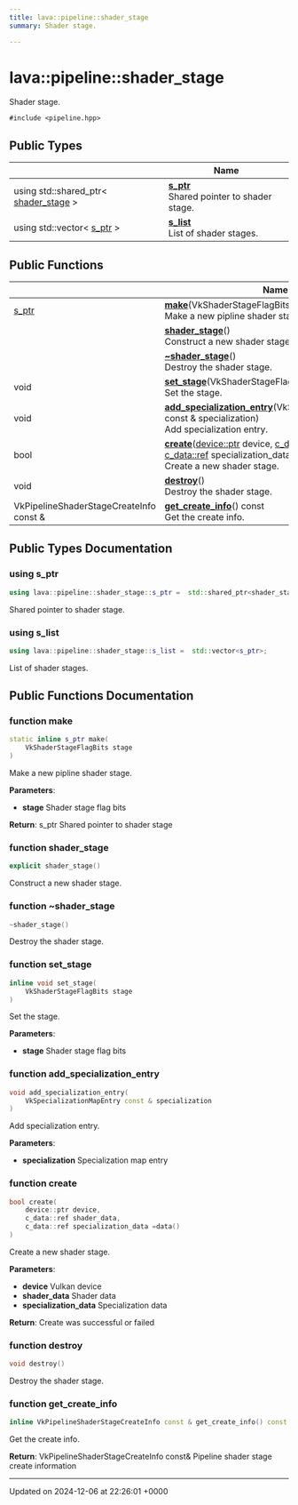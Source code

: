 ```yaml
---
title: lava::pipeline::shader_stage
summary: Shader stage. 

---
```


# lava::pipeline::shader_stage



Shader stage. 


`#include <pipeline.hpp>`

## Public Types

|                | Name           |
| -------------- | -------------- |
| using std::shared_ptr< [shader_stage](/_doxybook/Classes/structlava_1_1pipeline_1_1shader__stage.md) > | **[s_ptr](/_doxybook/Classes/structlava_1_1pipeline_1_1shader__stage.md#using-s-ptr)** <br>Shared pointer to shader stage.  |
| using std::vector< [s_ptr](/_doxybook/Classes/structlava_1_1pipeline_1_1shader__stage.md#using-s-ptr) > | **[s_list](/_doxybook/Classes/structlava_1_1pipeline_1_1shader__stage.md#using-s-list)** <br>List of shader stages.  |

## Public Functions

|                | Name           |
| -------------- | -------------- |
| [s_ptr](/_doxybook/Classes/structlava_1_1pipeline_1_1shader__stage.md#using-s-ptr) | **[make](/_doxybook/Classes/structlava_1_1pipeline_1_1shader__stage.md#function-make)**(VkShaderStageFlagBits stage)<br>Make a new pipline shader stage.  |
| | **[shader_stage](/_doxybook/Classes/structlava_1_1pipeline_1_1shader__stage.md#function-shader-stage)**()<br>Construct a new shader stage.  |
| | **[~shader_stage](/_doxybook/Classes/structlava_1_1pipeline_1_1shader__stage.md#function-~shader-stage)**()<br>Destroy the shader stage.  |
| void | **[set_stage](/_doxybook/Classes/structlava_1_1pipeline_1_1shader__stage.md#function-set-stage)**(VkShaderStageFlagBits stage)<br>Set the stage.  |
| void | **[add_specialization_entry](/_doxybook/Classes/structlava_1_1pipeline_1_1shader__stage.md#function-add-specialization-entry)**(VkSpecializationMapEntry const & specialization)<br>Add specialization entry.  |
| bool | **[create](/_doxybook/Classes/structlava_1_1pipeline_1_1shader__stage.md#function-create)**([device::ptr](/_doxybook/Classes/structlava_1_1device.md#using-ptr) device, [c_data::ref](/_doxybook/Classes/structlava_1_1c__data.md#using-ref) shader_data, [c_data::ref](/_doxybook/Classes/structlava_1_1c__data.md#using-ref) specialization_data =[data](/_doxybook/Classes/structlava_1_1data.md)())<br>Create a new shader stage.  |
| void | **[destroy](/_doxybook/Classes/structlava_1_1pipeline_1_1shader__stage.md#function-destroy)**()<br>Destroy the shader stage.  |
| VkPipelineShaderStageCreateInfo const & | **[get_create_info](/_doxybook/Classes/structlava_1_1pipeline_1_1shader__stage.md#function-get-create-info)**() const<br>Get the create info.  |

## Public Types Documentation

### using s_ptr

```cpp
using lava::pipeline::shader_stage::s_ptr =  std::shared_ptr<shader_stage>;
```

Shared pointer to shader stage. 

### using s_list

```cpp
using lava::pipeline::shader_stage::s_list =  std::vector<s_ptr>;
```

List of shader stages. 

## Public Functions Documentation

### function make

```cpp
static inline s_ptr make(
    VkShaderStageFlagBits stage
)
```

Make a new pipline shader stage. 

**Parameters**: 

  * **stage** Shader stage flag bits 


**Return**: s_ptr Shared pointer to shader stage 

### function shader_stage

```cpp
explicit shader_stage()
```

Construct a new shader stage. 

### function ~shader_stage

```cpp
~shader_stage()
```

Destroy the shader stage. 

### function set_stage

```cpp
inline void set_stage(
    VkShaderStageFlagBits stage
)
```

Set the stage. 

**Parameters**: 

  * **stage** Shader stage flag bits 


### function add_specialization_entry

```cpp
void add_specialization_entry(
    VkSpecializationMapEntry const & specialization
)
```

Add specialization entry. 

**Parameters**: 

  * **specialization** Specialization map entry 


### function create

```cpp
bool create(
    device::ptr device,
    c_data::ref shader_data,
    c_data::ref specialization_data =data()
)
```

Create a new shader stage. 

**Parameters**: 

  * **device** Vulkan device 
  * **shader_data** Shader data 
  * **specialization_data** Specialization data 


**Return**: Create was successful or failed 

### function destroy

```cpp
void destroy()
```

Destroy the shader stage. 

### function get_create_info

```cpp
inline VkPipelineShaderStageCreateInfo const & get_create_info() const
```

Get the create info. 

**Return**: VkPipelineShaderStageCreateInfo const& Pipeline shader stage create information 

-------------------------------

Updated on 2024-12-06 at 22:26:01 +0000